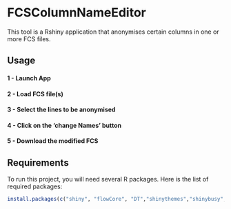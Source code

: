 # FCSColumnNameEditor
This tool is a Rshiny application that anonymises certain columns in one or more FCS files.

   ## Usage

#### 1 - Launch App
#### 2 - Load FCS file(s)
#### 3 - Select the lines to be anonymised
#### 4 - Click on the ‘change Names’ button
#### 5 - Download the modified FCS


## Requirements

To run this project, you will need several R packages. Here is the list of required packages:

```R
install.packages(c("shiny", "flowCore", "DT","shinythemes","shinybusy","shinydashboard","shinyjs"))
